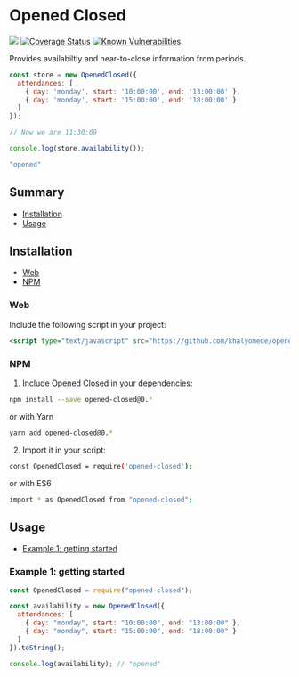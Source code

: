 # Opened Closed

![](https://img.shields.io/codeship/ca85c7c0-e8cc-0136-0c9e-7620f6fdb86b.svg)
[![Coverage Status](https://coveralls.io/repos/github/khalyomede/opened-closed/badge.svg?branch=master)](https://coveralls.io/github/khalyomede/opened-closed?branch=master)
[![Known Vulnerabilities](https://snyk.io/test/github/khalyomede/opened-closed/badge.svg?targetFile=package.json)](https://snyk.io/test/github/khalyomede/opened-closed?targetFile=package.json)

Provides availabiltiy and near-to-close information from periods.

```javascript
const store = new OpenedClosed({
  attendances: [
    { day: 'monday', start: '10:00:00', end: '13:00:00' },
    { day: 'monday', start: '15:00:00', end: '18:00:00' }
  ]
});

// Now we are 11:30:09

console.log(store.availability());
```

```bash
"opened"
```

## Summary

- [Installation](#installation)
- [Usage](#usage)

## Installation

- [Web](#web)
- [NPM](#npm)

### Web

Include the following script in your project:

```html
<script type="text/javascript" src="https://github.com/khalyomede/opened-closed/blob/master/dist/opened-closed.min.js"></script>
```

### NPM

1. Include Opened Closed in your dependencies:

```bash
npm install --save opened-closed@0.*
```

or with Yarn

```bash
yarn add opened-closed@0.*
```

2. Import it in your script:

```bash
const OpenedClosed = require('opened-closed');
```

or with ES6

```bash
import * as OpenedClosed from "opened-closed";
```

## Usage

- [Example 1: getting started](#example-1-getting-started)

### Example 1: getting started

```javascript
const OpenedClosed = require("opened-closed");

const availability = new OpenedClosed({
  attendances: [
    { day: "monday", start: "10:00:00", end: "13:00:00" },
    { day: "monday", start: "15:00:00", end: "18:00:00" }
  ]
}).toString();

console.log(availability); // "opened"
```